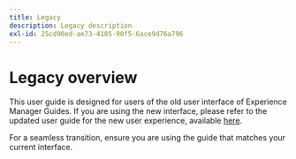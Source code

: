 ```yaml
---
title: Legacy
description: Legacy description
exl-id: 25cd90ed-ae73-4185-90f5-6ace9d76a796
---
```

# Legacy overview

This user guide is designed for users of the old user interface of Experience Manager Guides. If you are using the new interface, please refer to the updated user guide for the new user experience, available [here](https://experienceleague.adobe.com/en/docs/experience-manager-guides/using/user-guide/about-aem-guide/intro).

For a seamless transition, ensure you are using the guide that matches your current interface.
